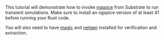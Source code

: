 This tutorial will demonstrate how to invoke [ngspice] from Substrate to run transient simulations.
Make sure to install an ngspice version of at least 41 before running your Rust code.

You will also need to have [magic] and [netgen] installed for verification and extraction.

[ngspice]: https://ngspice.sourceforge.io/index.html
[magic]: http://opencircuitdesign.com/magic/
[netgen]: http://opencircuitdesign.com/netgen/
